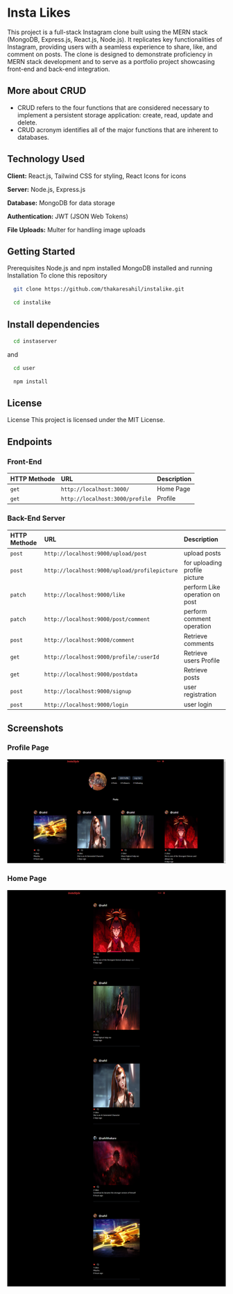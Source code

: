 
# Insta Likes 

This project is a full-stack Instagram clone built using the MERN stack (MongoDB, Express.js, React.js, Node.js). It replicates key functionalities of Instagram, providing users with a seamless experience to share, like, and comment on posts. The clone is designed to demonstrate proficiency in MERN stack development and to serve as a portfolio project showcasing front-end and back-end integration.

## More about CRUD

* CRUD refers to the four functions that are considered necessary to implement a persistent storage application: create, read, update and delete.
* CRUD acronym identifies all of the major functions that are inherent to databases.
## Technology Used

**Client:** React.js, Tailwind CSS for styling, React Icons for icons

**Server:** Node.js, Express.js

**Database:** MongoDB for data storage

**Authentication:** JWT (JSON Web Tokens)

**File Uploads:** Multer for handling image uploads

## Getting Started

Prerequisites Node.js and npm installed MongoDB installed and running Installation
To clone this repository

```bash
  git clone https://github.com/thakaresahil/instalike.git
```

```bash
  cd instalike
```

## Install dependencies

```bash
  cd instaserver
```
and

```bash
  cd user
```

```bash
  npm install
```
## License

License This project is licensed under the MIT License.

## Endpoints

### Front-End

| HTTP Methode | URL     | Description                |
| :-------- | :------- | :------------------------- |
| `get` | `http://localhost:3000/` | Home Page |
| `get` | `http://localhost:3000/profile` | Profile |



### Back-End Server

| HTTP Methode | URL     | Description                |
| :-------- | :------- | :------------------------- |
| `post` | `http://localhost:9000/upload/post` | upload posts |
| `post` | `http://localhost:9000/upload/profilepicture` | for uploading profile picture |
| `patch` | `http://localhost:9000/like` | perform Like operation on post |
| `patch` | `http://localhost:9000/post/comment` | perform comment operation |
| `post` | `http://localhost:9000/comment` | Retrieve comments |
| `get` | `http://localhost:9000/profile/:userId` | Retrieve users Profile |
| `get` | `http://localhost:9000/postdata` | Retrieve posts |
| `post` | `http://localhost:9000/signup` | user registration |
| `post` | `http://localhost:9000/login` | user login |

## Screenshots

### Profile Page
![Profile](https://github.com/thakaresahil/instalike/blob/main/samples/profile.png?raw=true)


### Home Page
![Home](https://github.com/thakaresahil/instalike/blob/main/samples/home.png?raw=true)
